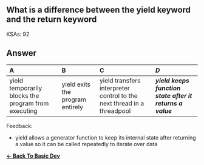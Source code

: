 ## What is a difference between the yield keyword and the return keyword

KSAs: 92

## Answer
| A | B | C | ***D*** |
| :--- | :--- | :--- | :--- |
| yield temporarily blocks the program from executing | yield exits the program entirely | yield transfers interpreter control to the next thread in a threadpool | ***yield keeps function state after it returns a value*** |


Feedback:

- yield allows a generator function to keep its internal state after returning a value so it can be called repeatedly to iterate over data

[**<- Back To Basic Dev**](../../../Basic_Dev.md)


